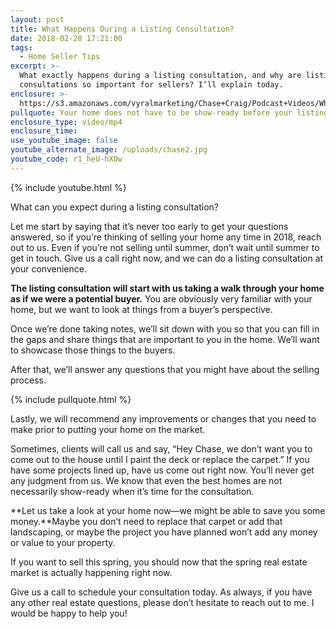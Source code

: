 ```yaml
---
layout: post
title: What Happens During a Listing Consultation?
date: 2018-02-28 17:21:00
tags:
  - Home Seller Tips
excerpt: >-
  What exactly happens during a listing consultation, and why are listing
  consultations so important for sellers? I’ll explain today.
enclosure: >-
  https://s3.amazonaws.com/vyralmarketing/Chase+Craig/Podcast+Videos/What+Happens+During+a+Listing+Consultation%253F.mp4
pullquote: Your home does not have to be show-ready before your listing consultation.
enclosure_type: video/mp4
enclosure_time:
use_youtube_image: false
youtube_alternate_image: /uploads/chase2.jpg
youtube_code: r1_heU-hX0w
---
```


{% include youtube.html %}

What can you expect during a listing consultation?

Let me start by saying that it’s never too early to get your questions answered, so if you’re thinking of selling your home any time in 2018, reach out to us. Even if you’re not selling until summer, don’t wait until summer to get in touch. Give us a call right now, and we can do a listing consultation at your convenience.

**The listing consultation will start with us taking a walk through your home as if we were a potential buyer.** You are obviously very familiar with your home, but we want to look at things from a buyer’s perspective.

Once we’re done taking notes, we’ll sit down with you so that you can fill in the gaps and share things that are important to you in the home. We’ll want to showcase those things to the buyers.

After that, we’ll answer any questions that you might have about the selling process.

{% include pullquote.html %}

Lastly, we will recommend any improvements or changes that you need to make prior to putting your home on the market.

Sometimes, clients will call us and say, “Hey Chase, we don’t want you to come out to the house until I paint the deck or replace the carpet.” If you have some projects lined up, have us come out right now. You’ll never get any judgment from us. We know that even the best homes are not necessarily show-ready when it’s time for the consultation.

**Let us take a look at your home now—we might be able to save you some money.**Maybe you don’t need to replace that carpet or add that landscaping, or maybe the project you have planned won’t add any money or value to your property.

If you want to sell this spring, you should now that the spring real estate market is actually happening right now.

Give us a call to schedule your consultation today. As always, if you have any other real estate questions, please don’t hesitate to reach out to me. I would be happy to help you!